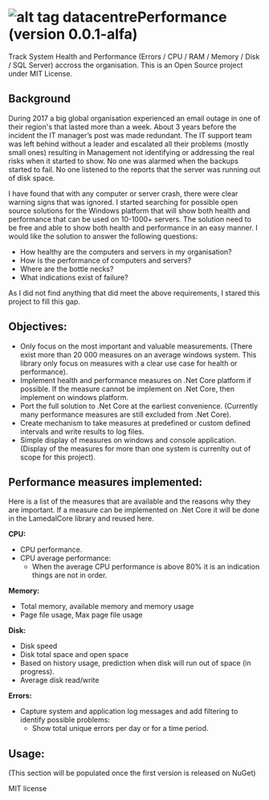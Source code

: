 # ![alt tag](https://github.com/perezLamed/LamedalCore/blob/master/pics/badges/LamedalSmall.png) datacentrePerformance (version 0.0.1-alfa)
Track System Health and Performance (Errors / CPU / RAM / Memory / Disk / SQL Server) accross the organisation. This is an Open Source project under MIT License.

## Background
During 2017 a big global organisation experienced an email outage in one of their region's that lasted more than a week.  About 3 years before the incident the IT manager’s post was made redundant.  The IT support team was left behind without a leader and escalated all their problems (mostly small ones) resulting in Management not identifying or addressing the real risks when it started to show. No one was alarmed when the backups started to fail. No one listened to the reports that the server was running out of disk space. 

I have found that with any computer or server crash, there were clear warning signs that was ignored. I started searching for possible open source solutions for the Windows platform that will show both health and performance that can be used on 10-1000+ servers. The solution need to be free and able to show both health and performance in an easy manner. I would like the solution to answer the following questions:
+ How healthy are the computers and servers in my organisation?
+ How is the performance of computers and servers?
+ Where are the bottle necks?
+ What indications exist of failure?

As I did not find anything that did meet the above requirements, I stared this project to fill this gap. 

## Objectives:
+ Only focus on the most important and valuable measurements. (There exist more than 20 000 measures on an average windows system.  This library only focus on measures with a clear use case for health or performance).
+ Implement health and performance measures on .Net Core platform if possible. If the measure cannot be implement on .Net Core, then implement on windows platform.
+ Port the full solution to .Net Core at the earliest convenience. (Currently many performance measures are still excluded from .Net Core).
+ Create mechanism to take measures at predefined or custom defined intervals and write results to log files.
+ Simple display of measures on windows and console application. (Display of the measures for more than one system is currenlty out of scope for this project).

## Performance measures implemented:
Here is a list of the measures that are available and the reasons why they are important. If a measure can be implemented on .Net Core it will be done in the LamedalCore library and reused here. 

**CPU:**
+  CPU performance.
+ CPU average performance: 
  - When the average CPU performance is above 80% it is an indication things are not in order.

**Memory:**
+ Total memory, available memory and memory usage
+ Page file usage, Max page file usage

**Disk:**
+ Disk speed
+ Disk total space and open space
+ Based on history usage, prediction when disk will run out of space (in progress).
+ Average disk read/write

**Errors:**
+ Capture system and application log messages and add filtering to identify possible problems:
  - Show total unique errors per day or for a  time period.
  
## Usage:
(This section will be populated once the first version is released on NuGet)

MIT license

